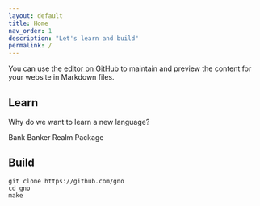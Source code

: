 ```yaml
---
layout: default
title: Home
nav_order: 1
description: "Let's learn and build"
permalink: /
---
```



You can use the [editor on GitHub](https://github.com/piux2/learn_gno/edit/gh-pages/index.md) to maintain and preview the content for your website in Markdown files.

## Learn

Why do we want to learn a new language?


Bank
Banker
Realm
Package






## Build

    git clone https://github.com/gno
    cd gno
    make
    
